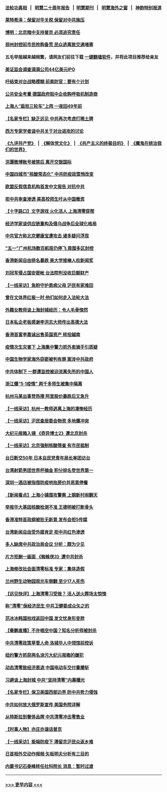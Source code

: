 #### [法轮功真相](https://github.com/gfw-breaker/truth/blob/master/README.md?t=0) &nbsp;&nbsp;|&nbsp;&nbsp; [明慧二十周年报告](https://github.com/gfw-breaker/mh-reports/blob/master/README.md?t=0) &nbsp;&nbsp;|&nbsp;&nbsp;[明慧期刊](https://github.com/gfw-breaker/mh-qikan) &nbsp;&nbsp;|&nbsp;&nbsp; [明慧海外之窗](https://github.com/gfw-breaker/mh-news/blob/master/README.md?t=0) &nbsp;&nbsp;|&nbsp;&nbsp; [神韵特别报道](https://github.com/gfw-breaker/mh-news/blob/master/shenyun.md?t=0)
#### [莱特希泽：保留对华关税 保留对中共施压](../pages/nsc413/n13726477.md?t=05040801) 
#### [博明：北京暗中支持普京 必须追究责任](../pages/nsc413/n13726270.md?t=05040801) 
#### [郑州封控前市民抢购备荒 民众逃离致交通堵塞](../pages/nsc413/n13726411.md?t=05040801) 
#### 五毛举报越来越频繁，请网友们前往下载 [一键翻墙软件](https://github.com/gfw-breaker/ssr-accounts)，并将此项目推荐给亲友
#### [美证监会调查滴滴公司44亿美元IPO](../pages/nsc413/n13726424.md?t=05040801) 
#### [吁结束对台战略模糊 前美防官：要有个计划](../pages/nsc413/n13726430.md?t=05040801) 
#### [公共安全考量 德国政府阻中企收购呼吸机制造商](../pages/nsc413/n13726437.md?t=05040801) 
#### [上海人“扁担三轮车”上阵 一夜回49年前](../pages/nsc413/n13726372.md?t=05040801) 
#### [【名家专栏】缺乏远见 中共再次考虑打稀土牌](../pages/nsc413/n13726221.md?t=05040801) 
#### [西方专家学者谈中共关于对台进攻的讨论](../pages/nsc413/n13726425.md?t=05040801) 
#### [《九评共产党》](https://github.com/begood0513/9ping.md/blob/master/README.md) &nbsp;|&nbsp; [《解体党文化》](../../../../jtdwh.md/blob/master/README.md)  &nbsp;|&nbsp; [《共产主义的终极目的》](../../../../gczydzjmd.md/blob/master/README.md) &nbsp;|&nbsp; [《魔鬼在统治我们的世界》](../../../../mgztzwmdsj.md/blob/master/README.md) 
#### [洪灏微博账号被禁后 离开交银国际](../pages/nsc413/n13726336.md?t=05040801) 
#### [中国四城市“核酸常态化” 中共防疫政策悄改变](../pages/nsc413/n13726393.md?t=05040801) 
#### [欧盟反假信息机构首发中文报告 对抗中共](../pages/nsc413/n13726403.md?t=05040801) 
#### [拒中共审查渗透 美高校师生吁从中国撤资](../pages/nsc413/n13726349.md?t=05040801) 
#### [【十字路口】文字游戏 火化活人 上海清零穿帮](../pages/nsc413/n13726226.md?t=05040801) 
#### [经济学家谈供应链重构及俄乌战争后全球化格局](../pages/nsc413/n13726344.md?t=05040801) 
#### [中共官方称北京健康宝遭攻击 诸多疑问浮现](../pages/nsc413/n13726340.md?t=05040801) 
#### [“五一”广州机场数百航班仍停飞 周围多区封控](../pages/nsc413/n13726321.md?t=05040801) 
#### [香港新闻自由排名暴跌 美大学接棒人权新闻奖](../pages/nsc413/n13725749.md?t=05040801) 
#### [刘冠军侵占国安密帐 台法院判没收巨额财产](../pages/nsc413/n13726257.md?t=05040801) 
#### [【一线采访】急盼守护患病父母 沪民有家难回](../pages/nsc413/n13726256.md?t=05040801) 
#### [曾在文体界红极一时 他们如何走入法轮大法](../pages/nsc413/n13725670.md?t=05040801) 
#### [外籍女教师谈上海封城经历：令人毛骨悚然](../pages/nsc413/n13726338.md?t=05040801) 
#### [日本私企老板感谢李洪志大师传出高德大法](../pages/nsc413/n13726335.md?t=05040801) 
#### [香港首富李嘉诚出售英国资产 转投越南](../pages/nsc413/n13726332.md?t=05040801) 
#### [疫情次生灾害下 上海集中警力抓外卖骑手引质疑](../pages/nsc413/n13726176.md?t=05040801) 
#### [中国生物学家海外窃密被判有罪 案涉中共政府](../pages/nsc413/n13726188.md?t=05040801) 
#### [中共体制下 一群遭监控被迫流离失所的中国人](../pages/nsc413/n13725531.md?t=05040801) 
#### [浙江爆“5·1疫情” 两千多师生被集中隔离](../pages/nsc413/n13726131.md?t=05040801) 
#### [杭州马某出事登热搜 阿里股价暴跌后又急升](../pages/nsc413/n13726134.md?t=05040801) 
#### [【一线采访】杭州一教师逃离上海的凄惨经历](../pages/nsc413/n13726132.md?t=05040801) 
#### [【一线采访】沪民查居委会物资 多地爆冲突](../pages/nsc413/n13726070.md?t=05040801) 
#### [大纪元报箱入镜 《奇异博士2》遭北京封杀](../pages/nsc413/n13725845.md?t=05040801) 
#### [【一线采访】北京强制核酸筛查 有市民抵制](../pages/nsc413/n13726039.md?t=05040801) 
#### [台日断交50年 日本自民党青年局长率团访台](../pages/nsc413/n13726098.md?t=05040801) 
#### [台湾射箭男团世界杯摘金 积分排名登世界第一](../pages/nsc413/n13725994.md?t=05040801) 
#### [深圳一酒店被指借防疫哄抬房价并恶意停餐](../pages/nsc413/n13726003.md?t=05040801) 
#### [【新闻看点】上海小镇围攻警察 上钢新村闹翻天](../pages/nsc413/n13725816.md?t=05040801) 
#### [举报华大基因核酸检测不准 王德明被打断骨头](../pages/nsc413/n13725803.md?t=05040801) 
#### [香港准特首政纲被批无新意 发布会拒5传媒](../pages/nsc413/n13726002.md?t=05040801) 
#### [台湾新闻自由受外媒肯定 拒中共红色渗透](../pages/nsc413/n13725909.md?t=05040801) 
#### [多人缺席中共政治局会议 分析：颇为少见](../pages/nsc413/n13725918.md?t=05040801) 
#### [片方拒删一画面 《蜘蛛侠3》遭中共封杀](../pages/nsc413/n13725817.md?t=05040801) 
#### [上海修改社会面清零标准 专家：集体造假](../pages/nsc413/n13725902.md?t=05040801) 
#### [兰州野生动物园观光车侧翻 至少17人死伤](../pages/nsc413/n13725869.md?t=05040801) 
#### [【远见快评】上海清零习受挫？ 活人送火葬场太惊悚](../pages/nsc413/n13725813.md?t=05040801) 
#### [称“清零”保经济民生 中共卫健委成众矢之的](../pages/nsc413/n13725665.md?t=05040801) 
#### [范冰冰韩国拍戏返回中国 发文忧身形变胖](../pages/nsc413/n13725752.md?t=05040801) 
#### [【秦鹏直播】不许唱空中国？知名分析师被封杀](../pages/nsc413/n13725611.md?t=05040801) 
#### [中共清零政策草菅人命 洛城华人中领馆前控诉](../pages/nsc413/n13725818.md?t=05040801) 
#### [纽约警方抓获两名涂污大纪元报箱的嫌犯](../pages/nsc413/n13725794.md?t=05040801) 
#### [动态清零致经济衰退 中国电动车交付量腰斩](../pages/nsc413/n13725713.md?t=05040801) 
#### [习避谈上海封城 中共“坚持清零”内幕曝光](../pages/nsc413/n13725471.md?t=05040801) 
#### [【名家专栏】保卫美国西部边界 防中共势力侵蚀](../pages/nsc413/n13725525.md?t=05040801) 
#### [中共如何放大俄罗斯宣传 美国务院详解](../pages/nsc413/n13725728.md?t=05040801) 
#### [从特斯拉到奢侈品牌 中共清零冲击零售业](../pages/nsc413/n13725698.md?t=05040801) 
#### [【时事人物】亦庄亦谐话普京](../pages/nsc413/n13717062.md?t=05040801) 
#### [【一线采访】极端防疫下 滞留京沪民众返乡难](../pages/nsc413/n13725538.md?t=05040801) 
#### [日首相外交动作频频 矢板明夫分析有三目的](../pages/nsc413/n13725662.md?t=05040801) 
#### [内蒙书记石泰峰转任社科院长 消息：暂时过渡](../pages/nsc413/n13725263.md?t=05040801) 

----
#### [ >>> 更早内容 <<< ](../indexes/nsc413-earlier.md)
